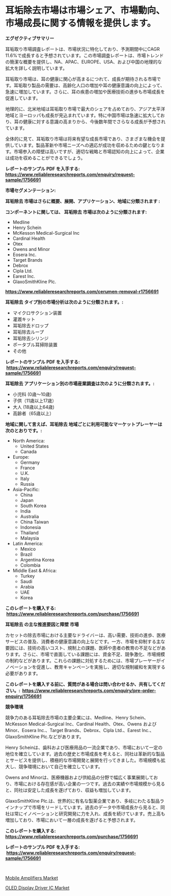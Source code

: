 <p><h1>耳垢除去市場は市場シェア、市場動向、市場成長に関する情報を提供します。</h1></p><p><strong>エグゼクティブサマリー</strong></p>
<p><p>耳垢取り市場調査レポートは、市場状況に特化しており、予測期間中にCAGR 11.6%で成長すると予想されています。この市場調査レポートは、市場トレンドの簡潔な概要を提供し、NA、APAC、EUROPE、USA、および中国の地理的な拡大を詳しく説明しています。</p><p>耳垢取り市場は、耳の健康に関心が高まるにつれて、成長が期待される市場です。耳垢取り製品の需要は、高齢化人口の増加や耳の健康意識の向上によって、急速に増加しています。さらに、耳の疾患の増加や医療技術の進歩も市場成長を促進しています。</p><p>地理的に、北米地域は耳垢取り市場で最大のシェアを占めており、アジア太平洋地域とヨーロッパも成長が見込まれています。特に中国市場は急速に拡大しており、耳の健康に対する意識の高まりから、今後数年間でさらなる成長が予想されています。</p><p>全体的に見て、耳垢取り市場は将来有望な成長市場であり、さまざまな機会を提供しています。製品革新や市場ニーズへの適応が成功を収めるための鍵となります。市場参入の障壁は高いですが、適切な戦略と市場認知の向上によって、企業は成功を収めることができるでしょう。</p></p>
<p><strong>レポートのサンプル PDF を入手する: <a href="https://www.reliableresearchreports.com/enquiry/request-sample/1756691">https://www.reliableresearchreports.com/enquiry/request-sample/1756691</a></strong></p>
<p><strong>市場セグメンテーション:</strong></p>
<p><strong> 耳垢除去 市場はさらに概要、展開、アプリケーション、地域に分類されます :</strong></p>
<p><strong>コンポーネントに関しては、 耳垢除去 市場は次のように分類されます: &nbsp;</strong></p>
<p><ul><li>Medline</li><li>Henry Schein</li><li>McKesson Medical-Surgical Inc</li><li>Cardinal Health</li><li>Otex</li><li>Owens and Minor</li><li>Eosera Inc.</li><li>Target Brands</li><li>Debrox</li><li>Cipla Ltd.</li><li>Earest Inc.</li><li>GlaxoSmithKline Plc.</li></ul></p>
<p><strong><a href="https://www.reliableresearchreports.com/cerumen-removal-r1756691">https://www.reliableresearchreports.com/cerumen-removal-r1756691</a></strong></p>
<p><strong> 耳垢除去 タイプ別の市場分析は次のように分類されます。:</strong></p>
<p><ul><li>マイクロサクション装置</li><li>灌漑キット</li><li>耳垢除去ドロップ</li><li>耳垢除去ループ</li><li>耳垢除去シリンジ</li><li>ポータブル耳掃除装置</li><li>その他</li></ul></p>
<p><strong>レポートのサンプル PDF を入手する: &nbsp;<a href="https://www.reliableresearchreports.com/enquiry/request-sample/1756691">https://www.reliableresearchreports.com/enquiry/request-sample/1756691</a></strong></p>
<p><strong> 耳垢除去 アプリケーション別の市場産業調査は次のように分類されます。:</strong></p>
<p><ul><li>小児科 (0歳～10歳)</li><li>子供（11歳以上17歳）</li><li>大人 (18歳以上64歳)</li><li>高齢者（65歳以上）</li></ul></p>
<p><strong>地域に関して言えば、耳垢除去 地域ごとに利用可能なマーケットプレーヤーは次のとおりです。:</strong></p>
<p><ul>
    <li>
        North America:
        <ul>
            <li>United States</li>
            <li>Canada</li>
        </ul>
    </li>
    <li>
        Europe:
        <ul>
            <li>Germany</li>
            <li>France</li>
            <li>U.K.</li>
            <li>Italy</li>
            <li>Russia</li>
        </ul>
    </li>
    <li>
        Asia-Pacific:
        <ul>
            <li>China</li>
            <li>Japan</li>
            <li>South Korea</li>
            <li>India</li>
            <li>Australia</li>
            <li>China Taiwan</li>
            <li>Indonesia</li>
            <li>Thailand</li>
            <li>Malaysia</li>
        </ul>
    </li>
    <li>
        Latin America:
        <ul>
            <li>Mexico</li>
            <li>Brazil</li>
            <li>Argentina Korea</li>
            <li>Colombia</li>
        </ul>
    </li>
    <li>
        Middle East & Africa:
        <ul>
            <li>Turkey</li>
            <li>Saudi</li>
            <li>Arabia</li>
            <li>UAE</li>
            <li>Korea</li>
        </ul>
    </li>
    </ul></p>
<p><strong>このレポートを購入する: &nbsp;<a href="https://www.reliableresearchreports.com/purchase/1756691">https://www.reliableresearchreports.com/purchase/1756691</a></strong></p>
<p><strong>耳垢除去 の主な推進要因と障壁 市場</strong></p>
<p><p>カセットの除去市場における主要なドライバーは、高い需要、技術の進歩、医療サービスの普及、消費者の健康意識の向上などです。一方、市場を抑制する主な要因には、技術の高いコスト、規制上の課題、医師や患者の教育の不足などがあります。さらに、市場で直面している課題には、資金不足、競争激化、市場規模の制約などがあります。これらの課題に対処するためには、市場プレーヤーがイノベーションを促進し、教育キャンペーンを実施し、適切な規制緩和を実現する必要があります。</p></p>
<p><strong>このレポートを購入する前に、質問がある場合は問い合わせるか、共有してください。:&nbsp; <a href="https://www.reliableresearchreports.com/enquiry/pre-order-enquiry/1756691">https://www.reliableresearchreports.com/enquiry/pre-order-enquiry/1756691</a></strong></p>
<p><strong>競争環境</strong></p>
<p><p>競争力のある耳垢除去市場の主要企業には、Medline、Henry Schein、McKesson Medical-Surgical Inc、Cardinal Health、Otex、Owens および Minor、Eosera Inc.、Target Brands、Debrox、Cipla Ltd.、Earest Inc.、GlaxoSmithKline Plc.などがあります。</p><p>Henry Scheinは、歯科および医療用品の一流企業であり、市場において一定の地位を確立しています。過去の歴史と市場成長を考えると、同社は革新的な製品とサービスを提供し、積極的な市場開発と展開を行ってきました。市場規模も拡大し、競争環境において自己を確立しています。</p><p>Owens and Minorは、医療機器および供給品の分野で幅広く事業展開しており、市場における存在感が高い企業の一つです。過去の実績や市場規模から見ると、同社は安定した成長を遂げており、収益も増加しています。</p><p>GlaxoSmithKline Plc.は、世界的に有名な製薬企業であり、多岐にわたる製品ラインナップで市場をリードしています。過去のデータや市場成長から見ると、同社は常にイノベーションと研究開発に力を入れ、成長を続けています。売上高も増加しており、市場において一層の成長を遂げると予想されます。</p></p>
<p><strong>このレポートを購入する: &nbsp; <a href="https://www.reliableresearchreports.com/purchase/1756691">https://www.reliableresearchreports.com/purchase/1756691</a></strong></p>
<p><strong>レポートのサンプル PDF を入手する: &nbsp;<a href="https://www.reliableresearchreports.com/enquiry/request-sample/1756691">https://www.reliableresearchreports.com/enquiry/request-sample/1756691</a></strong><strong></strong></p>
<p>&nbsp;</p>
<p><p><a href="https://metal-farmhouse-e95.notion.site/Mobile-Amplifiers-Market-Insights-into-Market-CAGR-Market-Trends-and-Growth-Strategies-4979e671ac224f72b41dd4cf230a0a02">Mobile Amplifiers Market</a></p><p><a href="https://crocus-run-b5a.notion.site/OLED-Display-Driver-IC-Market-Size-Market-Outlook-and-Market-Forecast-2024-to-2031-4f5af1431482483494a8b49b0dea1140">OLED Display Driver IC Market</a></p></p>